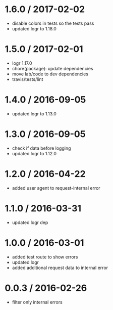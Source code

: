 
1.6.0 / 2017-02-02
==================

  * disable colors in tests so the tests pass
  * updated logr to 1.18.0

1.5.0 / 2017-02-01
==================

  * logr 1.17.0
  * chore(package): update dependencies
  * move lab/code to dev dependencies
  * travis/tests/lint

1.4.0 / 2016-09-05
==================

  * updated logr to 1.13.0

1.3.0 / 2016-09-05
==================

  * check if data before logging
  * updated logr to 1.12.0

1.2.0 / 2016-04-22
==================

  * added user agent to request-internal error

1.1.0 / 2016-03-31
==================

  * updated logr dep

1.0.0 / 2016-03-01
==================

  * added test route to show errors
  * updated logr
  * added additional request data to internal error

0.0.3 / 2016-02-26
==================

  * filter only internal errors
